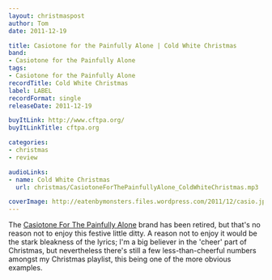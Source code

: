 ```yaml
---
layout: christmaspost
author: Tom
date: 2011-12-19

title: Casiotone for the Painfully Alone | Cold White Christmas
band:
- Casiotone for the Painfully Alone
tags:
- Casiotone for the Painfully Alone
recordTitle: Cold White Christmas
label: LABEL
recordFormat: single
releaseDate: 2011-12-19

buyItLink: http://www.cftpa.org/
buyItLinkTitle: cftpa.org

categories:
- christmas
- review

audioLinks:
- name: Cold White Christmas
  url: christmas/CasiotoneForThePainfullyAlone_ColdWhiteChristmas.mp3

coverImage: http://eatenbymonsters.files.wordpress.com/2011/12/casio.jpg
---
```


The [Casiotone For The Painfully Alone](http://www.cftpa.org/home.htm) brand has been retired, but that's no reason not to enjoy this festive little ditty. A reason not to enjoy it would be the stark bleakness of the lyrics; I'm a big believer in the 'cheer' part of Christmas, but nevertheless there's still a few less-than-cheerful numbers amongst my Christmas playlist, this being one of the more obvious examples.